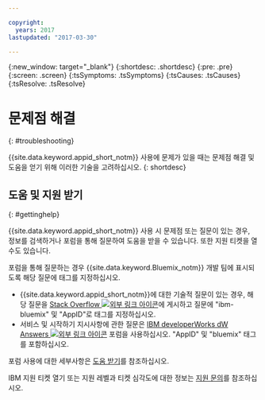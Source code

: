 ```yaml
---

copyright:
  years: 2017
lastupdated: "2017-03-30"

---
```

{:new_window: target="_blank"}
{:shortdesc: .shortdesc}
{:pre: .pre}
{:screen: .screen}
{:tsSymptoms: .tsSymptoms}
{:tsCauses: .tsCauses}
{:tsResolve: .tsResolve}

# 문제점 해결
{: #troubleshooting}

{{site.data.keyword.appid_short_notm}} 사용에 문제가 있을 때는 문제점 해결 및 도움을 얻기 위해 이러한 기술을 고려하십시오.
{: shortdesc}


## 도움 및 지원 받기
{: #gettinghelp}

{{site.data.keyword.appid_short_notm}} 사용 시 문제점 또는 질문이 있는 경우, 정보를 검색하거나 포럼을 통해 질문하여 도움을 받을 수 있습니다. 또한 지원 티켓을 열 수도 있습니다.

포럼을 통해 질문하는 경우 {{site.data.keyword.Bluemix_notm}} 개발 팀에 표시되도록 해당 질문에 태그를 지정하십시오.

* {{site.data.keyword.appid_short_notm}}에 대한 기술적 질문이 있는 경우, 해당 질문을 <a href="http://stackoverflow.com/search?q=appid+ibm-bluemix" target="_blank">Stack Overflow <img src="../../icons/launch-glyph.svg" alt="외부 링크 아이콘"></a>에 게시하고 질문에 "ibm-bluemix" 및 "AppID"로 태그를 지정하십시오. 
* 서비스 및 시작하기 지시사항에 관한 질문은 <a href="https://developer.ibm.com/answers/search.html?f=&type=question&redirect=search%2Fsearch&sort=relevance&q=AppID%20%2B[bluemix]" target="_blank">IBM developerWorks dW Answers <img src="../../icons/launch-glyph.svg" alt="외부 링크 아이콘"></a> 포럼을 사용하십시오. "AppID" 및 "bluemix" 태그를 포함하십시오. 

포럼 사용에 대한 세부사항은 [도움 받기](/docs/support/index.html#getting-help)를 참조하십시오.

IBM 지원 티켓 열기 또는 지원 레벨과 티켓 심각도에 대한 정보는 [지원 문의](/docs/support/index.html#contacting-support)를 참조하십시오.
